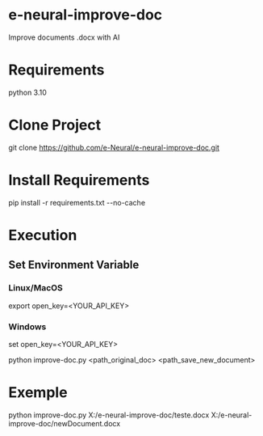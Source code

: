 # e-neural-improve-doc
Improve documents .docx with AI

# Requirements 
python 3.10

# Clone Project
git clone https://github.com/e-Neural/e-neural-improve-doc.git

# Install Requirements
pip install -r requirements.txt --no-cache

# Execution
## Set Environment Variable
### Linux/MacOS
export open_key=<YOUR_API_KEY>
### Windows
set open_key=<YOUR_API_KEY>

python improve-doc.py <path_original_doc> <path_save_new_document>

# Exemple
python improve-doc.py X:/e-neural-improve-doc/teste.docx X:/e-neural-improve-doc/newDocument.docx
